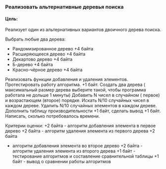 ### Реализовать альтернативные деревья поиска

#### Цель:

Реализует один из альтернативных вариантов двоичного дерева поиска.

Выбрать любые два дерева:

* Рандомизированное дерево +4 байта
* Расширяющееся дерево +4 байта
* Декартово дерево +4 байта
* Б-дерево +4 байта
* Красно-чёрное дерево +4 байта

Реализовать функции добавления и удаления элементов. Протестировать работу алгоритма. +1 байт. Создать два дерева (
максимальный размер дерева выберите такой, чтобы программа работала не дольше 1 минуты) Добавить N чисел в случайном (
первое) и возрастающем (второе) порядке. Искать N/10 случайных чисел в каждом дереве. Удалить N/10 случайных элементов в
каждом дереве. Дополнить таблицу производительности +1 байт, сделать вывод +1 байт. Написать, сколько потребовалось
времени.

Критерии оценки:
+2 байта - алгоритм добавления элемента в первое дерево +2 байта - алгоритм удаления элемента из первого дерева +2 байта
- алгоритм добавления элемента во второе дерево +2 байта - алгоритм удаления элемента из второго дерева +1 байт -
тестирование алгоритмов и составление сравнительной таблицы +1 байт - вывод о сравнении работы алгоритмов

